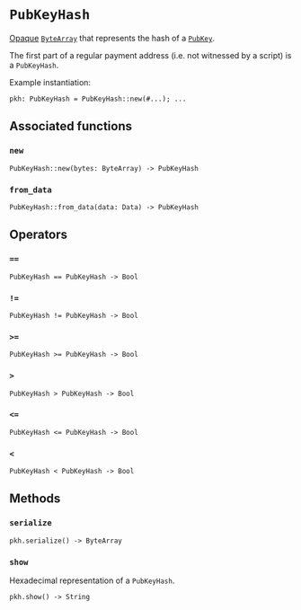 # `PubKeyHash`

[Opaque](https://en.wikipedia.org/wiki/Opaque_data_type) [`ByteArray`](./bytearray.md) that represents the hash of a [`PubKey`](./pubkey.md). 

The first part of a regular payment address (i.e. not witnessed by a script) is a `PubKeyHash`.

Example instantiation:

```helios
pkh: PubKeyHash = PubKeyHash::new(#...); ...
```

## Associated functions

### `new`

```helios
PubKeyHash::new(bytes: ByteArray) -> PubKeyHash
```

### `from_data`

```helios
PubKeyHash::from_data(data: Data) -> PubKeyHash
```

## Operators

### `==`

```helios
PubKeyHash == PubKeyHash -> Bool
```

### `!=`

```helios
PubKeyHash != PubKeyHash -> Bool
```

### `>=`

```helios
PubKeyHash >= PubKeyHash -> Bool
```

### `>`

```helios
PubKeyHash > PubKeyHash -> Bool
```

### `<=`

```helios
PubKeyHash <= PubKeyHash -> Bool
```

### `<`

```helios
PubKeyHash < PubKeyHash -> Bool
```

## Methods

### `serialize`

```helios
pkh.serialize() -> ByteArray
```

### `show`

Hexadecimal representation of a `PubKeyHash`.

```helios
pkh.show() -> String
```
